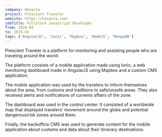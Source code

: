 ```yaml
---
company: Hexacta
project: Prescient Traveler
website: https://hexacta.com/
jobTitle: Fullstack Javascript Developer
from: 2016-04
to: 2015-03
tags: ['AngularJS', 'Ionic', 'Mapbox', 'NodeJS', 'MongoDB'] 
---
```


Prescient Traveler is a platform for monitoring and assisting people who are traveling around the world.

The platform consists of a mobile application made using Ionic, a web monitoring dashboard made in AngularJS using Mapbox and a custom CMS application.

The mobile application was used by the travelers to inform themselves about the area, from customs and traditions to safe/unsafe areas. They also received alerts and notifications of currents affairs of the zone.

The dashboard was used in the control center. It consisted of a worldwide map that displayed travelers' movement around the globe and potential dangerous/risk zones around them.

Finally, the backoffice CMS was used to generate content for the mobile application about customs and data about their itinerary destinations.
